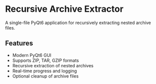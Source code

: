 # Recursive Archive Extractor

A single-file PyQt6 application for recursively extracting nested archive files.

## Features
- Modern PyQt6 GUI
- Supports ZIP, TAR, GZIP formats
- Recursive extraction of nested archives
- Real-time progress and logging
- Optional cleanup of archive files

